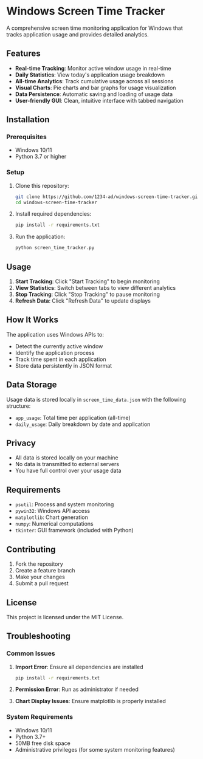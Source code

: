 # Windows Screen Time Tracker

A comprehensive screen time monitoring application for Windows that tracks application usage and provides detailed analytics.

## Features

- **Real-time Tracking**: Monitor active window usage in real-time
- **Daily Statistics**: View today's application usage breakdown
- **All-time Analytics**: Track cumulative usage across all sessions
- **Visual Charts**: Pie charts and bar graphs for usage visualization
- **Data Persistence**: Automatic saving and loading of usage data
- **User-friendly GUI**: Clean, intuitive interface with tabbed navigation

## Installation

### Prerequisites
- Windows 10/11
- Python 3.7 or higher

### Setup
1. Clone this repository:
   ```bash
   git clone https://github.com/1234-ad/windows-screen-time-tracker.git
   cd windows-screen-time-tracker
   ```

2. Install required dependencies:
   ```bash
   pip install -r requirements.txt
   ```

3. Run the application:
   ```bash
   python screen_time_tracker.py
   ```

## Usage

1. **Start Tracking**: Click "Start Tracking" to begin monitoring
2. **View Statistics**: Switch between tabs to view different analytics
3. **Stop Tracking**: Click "Stop Tracking" to pause monitoring
4. **Refresh Data**: Click "Refresh Data" to update displays

## How It Works

The application uses Windows APIs to:
- Detect the currently active window
- Identify the application process
- Track time spent in each application
- Store data persistently in JSON format

## Data Storage

Usage data is stored locally in `screen_time_data.json` with the following structure:
- `app_usage`: Total time per application (all-time)
- `daily_usage`: Daily breakdown by date and application

## Privacy

- All data is stored locally on your machine
- No data is transmitted to external servers
- You have full control over your usage data

## Requirements

- `psutil`: Process and system monitoring
- `pywin32`: Windows API access
- `matplotlib`: Chart generation
- `numpy`: Numerical computations
- `tkinter`: GUI framework (included with Python)

## Contributing

1. Fork the repository
2. Create a feature branch
3. Make your changes
4. Submit a pull request

## License

This project is licensed under the MIT License.

## Troubleshooting

### Common Issues

1. **Import Error**: Ensure all dependencies are installed
   ```bash
   pip install -r requirements.txt
   ```

2. **Permission Error**: Run as administrator if needed

3. **Chart Display Issues**: Ensure matplotlib is properly installed

### System Requirements

- Windows 10/11
- Python 3.7+
- 50MB free disk space
- Administrative privileges (for some system monitoring features)